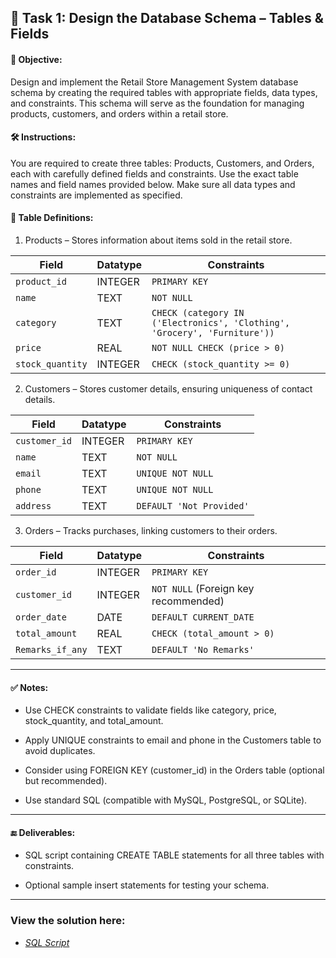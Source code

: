 ## 🧩 Task 1: Design the Database Schema – Tables & Fields

#### 📌 Objective:

Design and implement the Retail Store Management System database schema by creating the required tables with appropriate fields, data types, and constraints. This schema will serve as the foundation for managing products, customers, and orders within a retail store.

#### 🛠️ Instructions:

You are required to create three tables: Products, Customers, and Orders, each with carefully defined fields and constraints. Use the exact table names and field names provided below. Make sure all data types and constraints are implemented as specified.

#### 🧾 Table Definitions:

1. Products – Stores information about items sold in the retail store.

| Field            | Datatype | Constraints                                                               |
| ---------------- | -------- | ------------------------------------------------------------------------- |
| `product_id`     | INTEGER  | `PRIMARY KEY`                                                             |
| `name`           | TEXT     | `NOT NULL`                                                                |
| `category`       | TEXT     | `CHECK (category IN ('Electronics', 'Clothing', 'Grocery', 'Furniture'))` |
| `price`          | REAL     | `NOT NULL CHECK (price > 0)`                                              |
| `stock_quantity` | INTEGER  | `CHECK (stock_quantity >= 0)`                                             |

2. Customers – Stores customer details, ensuring uniqueness of contact details.

| Field         | Datatype | Constraints              |
| ------------- | -------- | ------------------------ |
| `customer_id` | INTEGER  | `PRIMARY KEY`            |
| `name`        | TEXT     | `NOT NULL`               |
| `email`       | TEXT     | `UNIQUE NOT NULL`        |
| `phone`       | TEXT     | `UNIQUE NOT NULL`        |
| `address`     | TEXT     | `DEFAULT 'Not Provided'` |

3. Orders – Tracks purchases, linking customers to their orders.

| Field            | Datatype | Constraints                          |
| ---------------- | -------- | ------------------------------------ |
| `order_id`       | INTEGER  | `PRIMARY KEY`                        |
| `customer_id`    | INTEGER  | `NOT NULL` (Foreign key recommended) |
| `order_date`     | DATE     | `DEFAULT CURRENT_DATE`               |
| `total_amount`   | REAL     | `CHECK (total_amount > 0)`           |
| `Remarks_if_any` | TEXT     | `DEFAULT 'No Remarks'`               |

---

#### ✅ Notes:

- Use CHECK constraints to validate fields like category, price, stock_quantity, and total_amount.

- Apply UNIQUE constraints to email and phone in the Customers table to avoid duplicates.

- Consider using FOREIGN KEY (customer_id) in the Orders table (optional but recommended).

- Use standard SQL (compatible with MySQL, PostgreSQL, or SQLite).

---

#### 🔚 Deliverables:

- SQL script containing CREATE TABLE statements for all three tables with constraints.

- Optional sample insert statements for testing your schema.

---

### View the solution here: 

* *[SQL Script](SqlScript.sql)*